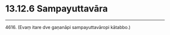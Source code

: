 

# 13.12.6 Sampayuttavāra




---

4616\. (Evaṃ itare dve gaṇanāpi sampayuttavāropi kātabbo.)






